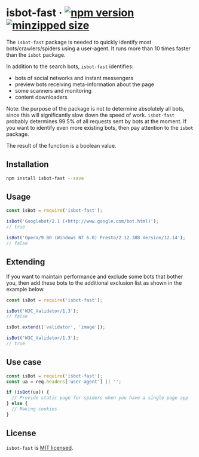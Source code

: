 # isbot-fast &middot; [![npm version](https://img.shields.io/npm/v/isbot-fast.svg?style=flat)](https://www.npmjs.com/package/isbot-fast) [![minzipped size](https://img.shields.io/bundlephobia/minzip/isbot-fast.svg?label=gzip%20size)](https://bundlephobia.com/result?p=isbot-fast)

The `isbot-fast` package is needed to quickly identify most bots/crawlers/spiders using a user-agent. It runs more than 10 times faster than the `isbot` package.

In addition to the search bots, `isbot-fast` identifies:
* bots of social networks and instant messengers
* preview bots receiving meta-information about the page
* some scanners and monitoring
* content downloaders

Note: the purpose of the package is not to determine absolutely all bots, since this will significantly slow down the speed of work. `isbot-fast` probably determines 99.5% of all requests sent by bots at the moment. If you want to identify even more existing bots, then pay attention to the `isbot` package.

The result of the function is a boolean value.

## Installation

```sh
npm install isbot-fast --save
```

## Usage

```js
const isBot = require('isbot-fast');

isBot('Googlebot/2.1 (+http://www.google.com/bot.html)');
// true

isBot('Opera/9.80 (Windows NT 6.0) Presto/2.12.388 Version/12.14');
// false
```

## Extending

If you want to maintain performance and exclude some bots that bother you, then add these bots to the additional exclusion list as shown in the example below.

```js
const isBot = require('isbot-fast');

isBot('W3C_Validator/1.3');
// false

isBot.extend(['validator', 'image']);

isBot('W3C_Validator/1.3');
// true
```

## Use case

```js
const isBot = require('isbot-fast');
const ua = req.headers['user-agent'] || '';

if (isBot(ua)) {
  // Provide static page for spiders when you have a single page app
} else {
  // Making cookies
}
```

## License

`isbot-fast` is [MIT licensed](https://github.com/mahovich/isbot-fast/blob/master/LICENSE).

